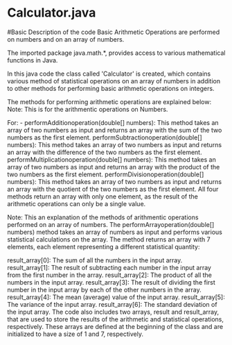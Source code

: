 # Calculator.java

#Basic Description of the code
Basic Arithmetic Operations are performed on numbers and on an array of numbers.

The imported package java.math.*, provides access to various mathematical functions in Java.

In this java code the class called 'Calculator' is created, which contains various method of statistical operations on an array of numbers in addition to other methods for performing basic arithmetic operations on integers.

The methods for performing arithmetic operations are explained below:
Note: This is for the arithmentic operations on Numbers.

For: -
performAdditionoperation(double[] numbers): This method takes an array of two numbers as input and returns an array with the sum of the two numbers as the first element.
performSubtractionoperation(double[] numbers): This method takes an array of two numbers as input and returns an array with the difference of the two numbers as the first element.
performMultiplicationoperation(double[] numbers): This method takes an array of two numbers as input and returns an array with the product of the two numbers as the first element.
performDivisionoperation(double[] numbers): This method takes an array of two numbers as input and returns an array with the quotient of the two numbers as the first element.
All four methods return an array with only one element, as the result of the arithmetic operations can only be a single value.


Note: This an explanation of the methods of arithmentic operations performed on an array of numbers.
The performArrayoperation(double[] numbers) method takes an array of numbers as input and performs various statistical calculations on the array. The method returns an array with 7 elements, each element representing a different statistical quantity:

result_array[0]: The sum of all the numbers in the input array.
result_array[1]: The result of subtracting each number in the input array from the first number in the array.
result_array[2]: The product of all the numbers in the input array.
result_array[3]: The result of dividing the first number in the input array by each of the other numbers in the array.
result_array[4]: The mean (average) value of the input array.
result_array[5]: The variance of the input array.
result_array[6]: The standard deviation of the input array.
The code also includes two arrays, result and result_array, that are used to store the results of the arithmetic and statistical operations, respectively. These arrays are defined at the beginning of the class and are initialized to have a size of 1 and 7, respectively.
